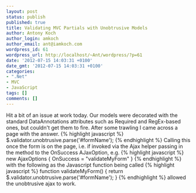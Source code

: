 ```yaml
---
layout: post
status: publish
published: true
title: Validating MVC Partials with Unobtrusive Models
author: Antony Koch
author_login: amkoch
author_email: ant@iamkoch.com
wordpress_id: 61
wordpress_url: http://localhost/~Ant/wordpress/?p=61
date: '2012-07-15 14:03:31 +0100'
date_gmt: '2012-07-15 14:03:31 +0100'
categories:
- ".Net"
- MVC
- JavaScript
tags: []
comments: []
---
```

Hit a bit of an issue at work today. Our models were decorated with the standard DataAnnotations attributes such as Required and RegEx-based ones, but couldn't get them to fire.
After some trawling I came across a page with the answer.
{% highlight javascript %}
$.validator.unobtrusive.parse('#formName');
{% endhighlight %}
Calling this once the form is on the page, i.e. if invoked via the Ajax helper passing in the method to the OnSuccess AJaxOption, e.g.
{% highlight javascript %}
new AjaxOptions { OnSuccess = "validateMyForm" }
{% endhighlight %}
with the following as the Javascript function being called
{% highlight javascript %}
function validateMyForm() {
    return $.validator.unobtrusive.parse('#formName');
}
{% endhighlight %}
allowed the unobtrusive ajax to work.

